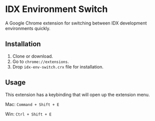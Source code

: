# IDX Environment Switch
A Google Chrome extension for switching between IDX development environments quickly.

## Installation
1. Clone or download.
2. Go to ```chrome://extensions```.
3. Drop ```idx-env-switch.crx``` file for installation.

## Usage
This extension has a keybinding that will open up the extension menu.

Mac: ```Command + Shift + E```

Win: ```Ctrl + Shift + E```
